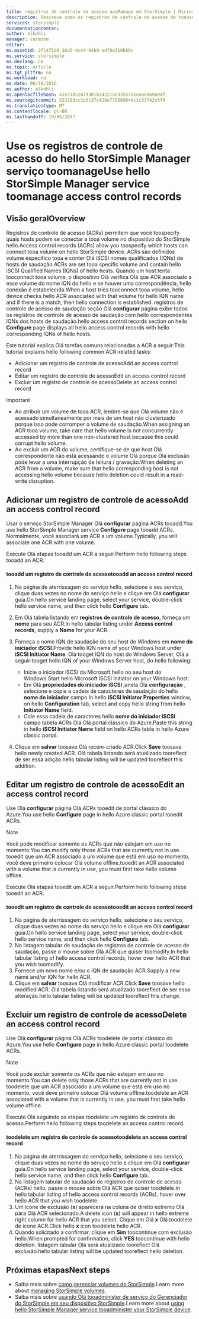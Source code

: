 ```yaml
---
title: registros de controle de acesso aaaManage em StorSimple | Microsoft Docs
description: Descreve como os registros de controle de acesso de toouse toodetermine (ACRs) quais hosts podem se conectar a tooa volume no dispositivo do StorSimple hello.
services: storsimple
documentationcenter: 
author: alkohli
manager: carmonm
editor: 
ms.assetid: 2f1475d8-36a5-4cc4-84b9-adf8a310b60c
ms.service: storsimple
ms.devlang: na
ms.topic: article
ms.tgt_pltfrm: na
ms.workload: na
ms.date: 08/18/2016
ms.author: alkohli
ms.openlocfilehash: a1e718c2679301b34221a233557a1eaae869a94f
ms.sourcegitcommit: 523283cc1b3c37c428e77850964dc1c33742c5f0
ms.translationtype: MT
ms.contentlocale: pt-BR
ms.lasthandoff: 10/06/2017
---
```

# <a name="use-hello-storsimple-manager-service-toomanage-access-control-records"></a><span data-ttu-id="1a4d2-103">Use os registros de controle de acesso do hello StorSimple Manager serviço toomanage</span><span class="sxs-lookup"><span data-stu-id="1a4d2-103">Use hello StorSimple Manager service toomanage access control records</span></span>
## <a name="overview"></a><span data-ttu-id="1a4d2-104">Visão geral</span><span class="sxs-lookup"><span data-stu-id="1a4d2-104">Overview</span></span>
<span data-ttu-id="1a4d2-105">Registros de controle de acesso (ACRs) permitem que você toospecify quais hosts podem se conectar a tooa volume no dispositivo do StorSimple hello.</span><span class="sxs-lookup"><span data-stu-id="1a4d2-105">Access control records (ACRs) allow you toospecify which hosts can connect tooa volume on hello StorSimple device.</span></span> <span data-ttu-id="1a4d2-106">ACRs são definidos volume específico tooa e conter Olá iSCSI nomes qualificados (IQNs) de hosts de saudação.</span><span class="sxs-lookup"><span data-stu-id="1a4d2-106">ACRs are set tooa specific volume and contain hello iSCSI Qualified Names (IQNs) of hello hosts.</span></span> <span data-ttu-id="1a4d2-107">Quando um host tenta tooconnect tooa volume, o dispositivo Olá verifica Olá que ACR associado a esse volume do nome IQN do hello e se houver uma correspondência, hello conexão é estabelecida.</span><span class="sxs-lookup"><span data-stu-id="1a4d2-107">When a host tries tooconnect tooa volume, hello device checks hello ACR associated with that volume for hello IQN name and if there is a match, then hello connection is established.</span></span> <span data-ttu-id="1a4d2-108">registros de controle de acesso de saudação seção Olá **configurar** página exibe todos os registros de controle de acesso de saudação com hello correspondentes IQNs dos hosts de saudação.</span><span class="sxs-lookup"><span data-stu-id="1a4d2-108">hello access control records section on hello **Configure** page displays all hello access control records with hello corresponding IQNs of hello hosts.</span></span>

<span data-ttu-id="1a4d2-109">Este tutorial explica Olá tarefas comuns relacionadas a ACR a seguir:</span><span class="sxs-lookup"><span data-stu-id="1a4d2-109">This tutorial explains hello following common ACR-related tasks:</span></span>

* <span data-ttu-id="1a4d2-110">Adicionar um registro de controle de acesso</span><span class="sxs-lookup"><span data-stu-id="1a4d2-110">Add an access control record</span></span> 
* <span data-ttu-id="1a4d2-111">Editar um registro de controle de acesso</span><span class="sxs-lookup"><span data-stu-id="1a4d2-111">Edit an access control record</span></span> 
* <span data-ttu-id="1a4d2-112">Excluir um registro de controle de acesso</span><span class="sxs-lookup"><span data-stu-id="1a4d2-112">Delete an access control record</span></span> 

> [!IMPORTANT]
> * <span data-ttu-id="1a4d2-113">Ao atribuir um volume de tooa ACR, lembre-se que Olá volume não é acessado simultaneamente por mais de um host não clusterizado porque isso pode corromper o volume de saudação.</span><span class="sxs-lookup"><span data-stu-id="1a4d2-113">When assigning an ACR tooa volume, take care that hello volume is not concurrently accessed by more than one non-clustered host because this could corrupt hello volume.</span></span> 
> * <span data-ttu-id="1a4d2-114">Ao excluir um ACR do volume, certifique-se de que host Olá correspondente não está acessando o volume Olá porque Olá exclusão pode levar a uma interrupção de leitura / gravação.</span><span class="sxs-lookup"><span data-stu-id="1a4d2-114">When deleting an ACR from a volume, make sure that hello corresponding host is not accessing hello volume because hello deletion could result in a read-write disruption.</span></span>
> 
> 

## <a name="add-an-access-control-record"></a><span data-ttu-id="1a4d2-115">Adicionar um registro de controle de acesso</span><span class="sxs-lookup"><span data-stu-id="1a4d2-115">Add an access control record</span></span>
<span data-ttu-id="1a4d2-116">Usar o serviço StorSimple Manager Olá **configurar** página ACRs tooadd.</span><span class="sxs-lookup"><span data-stu-id="1a4d2-116">You use hello StorSimple Manager service **Configure** page tooadd ACRs.</span></span> <span data-ttu-id="1a4d2-117">Normalmente, você associará um ACR a um volume.</span><span class="sxs-lookup"><span data-stu-id="1a4d2-117">Typically, you will associate one ACR with one volume.</span></span>

<span data-ttu-id="1a4d2-118">Execute Olá etapas tooadd um ACR a seguir.</span><span class="sxs-lookup"><span data-stu-id="1a4d2-118">Perform hello following steps tooadd an ACR.</span></span>

#### <a name="tooadd-an-access-control-record"></a><span data-ttu-id="1a4d2-119">tooadd um registro de controle de acesso</span><span class="sxs-lookup"><span data-stu-id="1a4d2-119">tooadd an access control record</span></span>
1. <span data-ttu-id="1a4d2-120">Na página de aterrissagem do serviço hello, selecione o seu serviço, clique duas vezes no nome do serviço hello e clique em Olá **configurar** guia.</span><span class="sxs-lookup"><span data-stu-id="1a4d2-120">On hello service landing page, select your service, double-click hello service name, and then click hello **Configure** tab.</span></span>
2. <span data-ttu-id="1a4d2-121">Em Olá tabela listando em **registros de controle de acesso**, forneça um **nome** para seu ACR.</span><span class="sxs-lookup"><span data-stu-id="1a4d2-121">In hello tabular listing under **Access control records**, supply a **Name** for your ACR.</span></span>
3. <span data-ttu-id="1a4d2-122">Forneça o nome IQN de saudação do seu host do Windows em **nome do iniciador iSCSI**.</span><span class="sxs-lookup"><span data-stu-id="1a4d2-122">Provide hello IQN name of your Windows host under **iSCSI Initiator Name**.</span></span> <span data-ttu-id="1a4d2-123">Olá tooget IQN do host do Windows Server, Olá a seguir:</span><span class="sxs-lookup"><span data-stu-id="1a4d2-123">tooget hello IQN of your Windows Server host, do hello following:</span></span>
   
   * <span data-ttu-id="1a4d2-124">Inicie o iniciador iSCSI da Microsoft hello no seu host do Windows.</span><span class="sxs-lookup"><span data-stu-id="1a4d2-124">Start hello Microsoft iSCSI initiator on your Windows host.</span></span>
   * <span data-ttu-id="1a4d2-125">Em Olá **propriedades do iniciador iSCSI** janela Olá **configuração** , selecione e copie a cadeia de caracteres de saudação do hello **nome do iniciador** campo.</span><span class="sxs-lookup"><span data-stu-id="1a4d2-125">In hello **iSCSI Initiator Properties** window, on hello **Configuration** tab, select and copy hello string from hello **Initiator Name** field.</span></span>
   * <span data-ttu-id="1a4d2-126">Cole essa cadeia de caracteres hello **nome do iniciador iSCSI** campo tabela ACRs Olá Olá portal clássico do Azure.</span><span class="sxs-lookup"><span data-stu-id="1a4d2-126">Paste this string in hello **iSCSI Initiator Name** field on hello ACRs table in hello Azure classic portal.</span></span>
4. <span data-ttu-id="1a4d2-127">Clique em **salvar** toosave Olá recém-criado ACR.</span><span class="sxs-lookup"><span data-stu-id="1a4d2-127">Click **Save** toosave hello newly created ACR.</span></span> <span data-ttu-id="1a4d2-128">Olá tabela listando será atualizado tooreflect de ser essa adição.</span><span class="sxs-lookup"><span data-stu-id="1a4d2-128">hello tabular listing will be updated tooreflect this addition.</span></span>

## <a name="edit-an-access-control-record"></a><span data-ttu-id="1a4d2-129">Editar um registro de controle de acesso</span><span class="sxs-lookup"><span data-stu-id="1a4d2-129">Edit an access control record</span></span>
<span data-ttu-id="1a4d2-130">Use Olá **configurar** página Olá ACRs tooedit de portal clássico do Azure.</span><span class="sxs-lookup"><span data-stu-id="1a4d2-130">You use hello **Configure** page in hello Azure classic portal tooedit ACRs.</span></span> 

> [!NOTE]
> <span data-ttu-id="1a4d2-131">Você pode modificar somente os ACRs que não estejam em uso no momento.</span><span class="sxs-lookup"><span data-stu-id="1a4d2-131">You can modify only those ACRs that are currently not in use.</span></span> <span data-ttu-id="1a4d2-132">tooedit que um ACR associado a um volume que está em uso no momento, você deve primeiro colocar Olá volume offline.</span><span class="sxs-lookup"><span data-stu-id="1a4d2-132">tooedit an ACR associated with a volume that is currently in use, you must first take hello volume offline.</span></span>
> 
> 

<span data-ttu-id="1a4d2-133">Execute Olá etapas tooedit um ACR a seguir.</span><span class="sxs-lookup"><span data-stu-id="1a4d2-133">Perform hello following steps tooedit an ACR.</span></span>

#### <a name="tooedit-an-access-control-record"></a><span data-ttu-id="1a4d2-134">tooedit um registro de controle de acesso</span><span class="sxs-lookup"><span data-stu-id="1a4d2-134">tooedit an access control record</span></span>
1. <span data-ttu-id="1a4d2-135">Na página de aterrissagem do serviço hello, selecione o seu serviço, clique duas vezes no nome do serviço hello e clique em Olá **configurar** guia.</span><span class="sxs-lookup"><span data-stu-id="1a4d2-135">On hello service landing page, select your service, double-click hello service name, and then click hello **Configure** tab.</span></span>
2. <span data-ttu-id="1a4d2-136">Na listagem tabular de saudação de registros de controle de acesso de saudação, passe o mouse sobre Olá ACR que quiser toomodify.</span><span class="sxs-lookup"><span data-stu-id="1a4d2-136">In hello tabular listing of hello access control records, hover over hello ACR that you wish toomodify.</span></span>
3. <span data-ttu-id="1a4d2-137">Fornece um novo nome e/ou o IQN de saudação ACR.</span><span class="sxs-lookup"><span data-stu-id="1a4d2-137">Supply a new name and/or IQN for hello ACR.</span></span>
4. <span data-ttu-id="1a4d2-138">Clique em **salvar** toosave Olá modificar ACR.</span><span class="sxs-lookup"><span data-stu-id="1a4d2-138">Click **Save** toosave hello modified ACR.</span></span> <span data-ttu-id="1a4d2-139">Olá tabela listando será atualizado tooreflect de ser essa alteração.</span><span class="sxs-lookup"><span data-stu-id="1a4d2-139">hello tabular listing will be updated tooreflect this change.</span></span>

## <a name="delete-an-access-control-record"></a><span data-ttu-id="1a4d2-140">Excluir um registro de controle de acesso</span><span class="sxs-lookup"><span data-stu-id="1a4d2-140">Delete an access control record</span></span>
<span data-ttu-id="1a4d2-141">Use Olá **configurar** página Olá ACRs toodelete de portal clássico do Azure.</span><span class="sxs-lookup"><span data-stu-id="1a4d2-141">You use hello **Configure** page in hello Azure classic portal toodelete ACRs.</span></span> 

> [!NOTE]
> <span data-ttu-id="1a4d2-142">Você pode excluir somente os ACRs que não estejam em uso no momento.</span><span class="sxs-lookup"><span data-stu-id="1a4d2-142">You can delete only those ACRs that are currently not in use.</span></span> <span data-ttu-id="1a4d2-143">toodelete que um ACR associado a um volume que está em uso no momento, você deve primeiro colocar Olá volume offline.</span><span class="sxs-lookup"><span data-stu-id="1a4d2-143">toodelete an ACR associated with a volume that is currently in use, you must first take hello volume offline.</span></span>
> 
> 

<span data-ttu-id="1a4d2-144">Execute Olá seguindo as etapas toodelete um registro de controle de acesso.</span><span class="sxs-lookup"><span data-stu-id="1a4d2-144">Perform hello following steps toodelete an access control record.</span></span>

#### <a name="toodelete-an-access-control-record"></a><span data-ttu-id="1a4d2-145">toodelete um registro de controle de acesso</span><span class="sxs-lookup"><span data-stu-id="1a4d2-145">toodelete an access control record</span></span>
1. <span data-ttu-id="1a4d2-146">Na página de aterrissagem do serviço hello, selecione o seu serviço, clique duas vezes no nome do serviço hello e clique em Olá **configurar** guia.</span><span class="sxs-lookup"><span data-stu-id="1a4d2-146">On hello service landing page, select your service, double-click hello service name, and then click hello **Configure** tab.</span></span>
2. <span data-ttu-id="1a4d2-147">Na listagem tabular de saudação de registros de controle de acesso (ACRs) hello, passe o mouse sobre Olá ACR que quiser toodelete.</span><span class="sxs-lookup"><span data-stu-id="1a4d2-147">In hello tabular listing of hello access control records (ACRs), hover over hello ACR that you wish toodelete.</span></span>
3. <span data-ttu-id="1a4d2-148">Um ícone de exclusão (**x**) aparecerá na coluna de direito extremo Olá para Olá ACR selecionado.</span><span class="sxs-lookup"><span data-stu-id="1a4d2-148">A delete icon (**x**) will appear in hello extreme right column for hello ACR that you select.</span></span> <span data-ttu-id="1a4d2-149">Clique em Olá **x** Olá toodelete de ícone ACR.</span><span class="sxs-lookup"><span data-stu-id="1a4d2-149">Click hello **x** icon toodelete hello ACR.</span></span>
4. <span data-ttu-id="1a4d2-150">Quando solicitado a confirmar, clique em **Sim** toocontinue com exclusão hello.</span><span class="sxs-lookup"><span data-stu-id="1a4d2-150">When prompted for confirmation, click **YES** toocontinue with hello deletion.</span></span> <span data-ttu-id="1a4d2-151">listagem tabular Olá será atualizado tooreflect Olá exclusão.</span><span class="sxs-lookup"><span data-stu-id="1a4d2-151">hello tabular listing will be updated tooreflect hello deletion.</span></span>

## <a name="next-steps"></a><span data-ttu-id="1a4d2-152">Próximas etapas</span><span class="sxs-lookup"><span data-stu-id="1a4d2-152">Next steps</span></span>
* <span data-ttu-id="1a4d2-153">Saiba mais sobre [como gerenciar volumes do StorSimple](storsimple-manage-volumes.md).</span><span class="sxs-lookup"><span data-stu-id="1a4d2-153">Learn more about [managing StorSimple volumes](storsimple-manage-volumes.md).</span></span>
* <span data-ttu-id="1a4d2-154">Saiba mais sobre [usando Olá tooadminister de serviço do Gerenciador do StorSimple em seu dispositivo StorSimple](storsimple-manager-service-administration.md).</span><span class="sxs-lookup"><span data-stu-id="1a4d2-154">Learn more about [using hello StorSimple Manager service tooadminister your StorSimple device](storsimple-manager-service-administration.md).</span></span>

